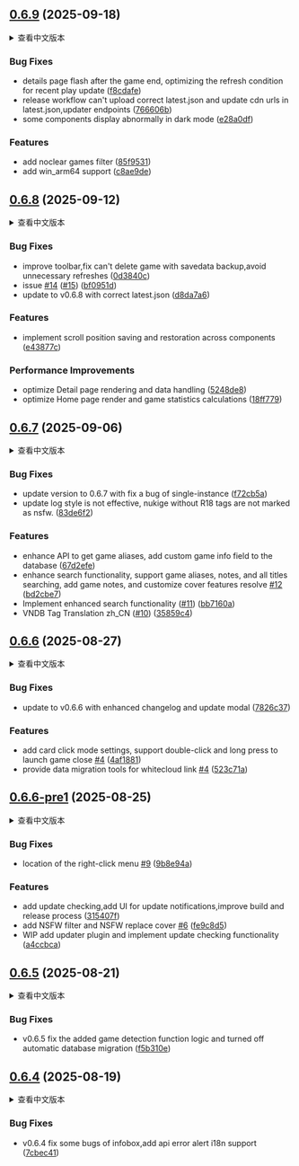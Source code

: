 ## [0.6.9](https://github.com/huoshen80/ReinaManager/compare/v0.6.8...v0.6.9) (2025-09-18)

<details>
<summary>查看中文版本</summary>

### Bug 修复

* 优化游戏结束后的详情页闪烁的问题，优化最近游玩更新的刷新条件 ([f8cdafe](https://github.com/huoshen80/ReinaManager/commit/f8cdafe779b1bb15e18b970d5017e43e6db45295))
* 修复发布流程无法上传正确的 `latest.json`的问题,为`latest.json`更换cdn链接，更换`endpoints` ([766606b](https://github.com/huoshen80/ReinaManager/commit/766606be6a942da14935fd9f99b30cd7a5adf079))
* 修复部分组件在暗黑模式下显示异常的问题 ([e28a0df](https://github.com/huoshen80/ReinaManager/commit/e28a0dff478f756088cc8173130b255b77ba71d7))

### 新功能

* 添加未通关游戏（noclear）筛选选项 ([85f9531](https://github.com/huoshen80/ReinaManager/commit/85f9531cde9b9ca200bf945b450e9b78a49b6d1a))
* 添加对 `win_arm64` 的支持 ([c8ae9de](https://github.com/huoshen80/ReinaManager/commit/c8ae9de5227c67e2b2ec20bec847dc956a054dec))

</details>

### Bug Fixes

* details page flash after the game end, optimizing the refresh condition for recent play update ([f8cdafe](https://github.com/huoshen80/ReinaManager/commit/f8cdafe779b1bb15e18b970d5017e43e6db45295))
* release workflow can't upload correct latest.json and update cdn urls in latest.json,updater endpoints ([766606b](https://github.com/huoshen80/ReinaManager/commit/766606be6a942da14935fd9f99b30cd7a5adf079))
* some components display abnormally in dark mode ([e28a0df](https://github.com/huoshen80/ReinaManager/commit/e28a0dff478f756088cc8173130b255b77ba71d7))


### Features

* add noclear games filter ([85f9531](https://github.com/huoshen80/ReinaManager/commit/85f9531cde9b9ca200bf945b450e9b78a49b6d1a))
* add win_arm64 support ([c8ae9de](https://github.com/huoshen80/ReinaManager/commit/c8ae9de5227c67e2b2ec20bec847dc956a054dec))



## [0.6.8](https://github.com/huoshen80/ReinaManager/compare/v0.6.7...v0.6.8) (2025-09-12)

<details>
<summary>查看中文版本</summary>

### Bug 修复

* 改进工具栏，修复无法删除带有存档备份游戏的问题，避免不必要的刷新 ([0d3840c](https://github.com/huoshen80/ReinaManager/commit/0d3840c5f4d4783d96705388050b038c8d42e260))
* issue [#14](https://github.com/huoshen80/ReinaManager/issues/14) 的修复 ([#15](https://github.com/huoshen80/ReinaManager/issues/15)) ([bf0951d](https://github.com/huoshen80/ReinaManager/commit/bf0951db286bfbb5d6c7506702bbf39d81070180))
* 更新到 v0.6.8 并使用正确的 latest.json ([d8da7a6](https://github.com/huoshen80/ReinaManager/commit/d8da7a61490d58f9a95518374d21d1082c65e02e))


### 新功能

* 实现跨组件的滚动位置保存与恢复 ([e43877c](https://github.com/huoshen80/ReinaManager/commit/e43877cab10b9b6926e39e1cf2031176cddaeb7d))


### 性能改进

* 优化 Detail 页面渲染与数据处理 ([5248de8](https://github.com/huoshen80/ReinaManager/commit/5248de893131f241473f0e992e4f90dcfe8c5188))
* 优化 Home 页面渲染与游戏统计计算 ([18ff779](https://github.com/huoshen80/ReinaManager/commit/18ff779526f9f437246b739a822e65db56a5dacc))

</details>

### Bug Fixes

* improve toolbar,fix can't delete game with savedata backup,avoid unnecessary  refreshes ([0d3840c](https://github.com/huoshen80/ReinaManager/commit/0d3840c5f4d4783d96705388050b038c8d42e260))
* issue [#14](https://github.com/huoshen80/ReinaManager/issues/14) ([#15](https://github.com/huoshen80/ReinaManager/issues/15)) ([bf0951d](https://github.com/huoshen80/ReinaManager/commit/bf0951db286bfbb5d6c7506702bbf39d81070180))
* update to v0.6.8 with correct latest.json ([d8da7a6](https://github.com/huoshen80/ReinaManager/commit/d8da7a61490d58f9a95518374d21d1082c65e02e))


### Features

* implement scroll position saving and restoration across components ([e43877c](https://github.com/huoshen80/ReinaManager/commit/e43877cab10b9b6926e39e1cf2031176cddaeb7d))


### Performance Improvements

* optimize Detail page rendering and data handling ([5248de8](https://github.com/huoshen80/ReinaManager/commit/5248de893131f241473f0e992e4f90dcfe8c5188))
* optimize Home page render and game statistics calculations ([18ff779](https://github.com/huoshen80/ReinaManager/commit/18ff779526f9f437246b739a822e65db56a5dacc))



## [0.6.7](https://github.com/huoshen80/ReinaManager/compare/v0.6.6...v0.6.7) (2025-09-06)


<details>
<summary>查看中文版本</summary>

### Bug 修复

* 更新到0.6.7版本，修复单实例插件的一个bug ([f72cb5a](https://github.com/huoshen80/ReinaManager/commit/f72cb5a69e731945f4f3a5a0f0b642ecd879693b))
* 更新日志样式未生效；未带 R18 标签的拔作（nukige）未被标记为 NSFW。 ([83de6f2](https://github.com/huoshen80/ReinaManager/commit/83de6f2614fcdb66a451fa786c178eac0d055dde))

### 新功能

* 增强 API 以获取游戏别名，向数据库新增自定义游戏信息字段 ([67d2efe](https://github.com/huoshen80/ReinaManager/commit/67d2efed572ae63cf69322281325491c22143c55))
* 增强搜索功能：支持游戏别名、备注与所有标题的搜索；新增游戏备注与自定义封面功能，解决 [#12](https://github.com/huoshen80/ReinaManager/issues/12) ([bd2cbe7](https://github.com/huoshen80/ReinaManager/commit/bd2cbe790d43d9f01627d820711954a480e8db8a))
* 实现增强搜索功能 ([#11](https://github.com/huoshen80/ReinaManager/issues/11)) ([bb7160a](https://github.com/huoshen80/ReinaManager/commit/bb7160a17c720cd10d3ade2284432751e809a3ea))
* VNDB 标签翻译（简体中文） ([#10](https://github.com/huoshen80/ReinaManager/issues/10)) ([35859c4](https://github.com/huoshen80/ReinaManager/commit/35859c4121aa3093de750dff3d339739783cf179))

</details>

### Bug Fixes

* update version to 0.6.7 with fix a bug of single-instance ([f72cb5a](https://github.com/huoshen80/ReinaManager/commit/f72cb5a69e731945f4f3a5a0f0b642ecd879693b))
* update log style is not effective, nukige without R18 tags are not marked as nsfw. ([83de6f2](https://github.com/huoshen80/ReinaManager/commit/83de6f2614fcdb66a451fa786c178eac0d055dde))


### Features

* enhance API to get game aliases, add custom game info field to the database ([67d2efe](https://github.com/huoshen80/ReinaManager/commit/67d2efed572ae63cf69322281325491c22143c55))
* enhance search functionality, support game aliases, notes, and all titles searching, add game notes, and customize cover features resolve [#12](https://github.com/huoshen80/ReinaManager/issues/12) ([bd2cbe7](https://github.com/huoshen80/ReinaManager/commit/bd2cbe790d43d9f01627d820711954a480e8db8a))
* Implement enhanced search functionality ([#11](https://github.com/huoshen80/ReinaManager/issues/11)) ([bb7160a](https://github.com/huoshen80/ReinaManager/commit/bb7160a17c720cd10d3ade2284432751e809a3ea))
* VNDB Tag Translation zh_CN ([#10](https://github.com/huoshen80/ReinaManager/issues/10)) ([35859c4](https://github.com/huoshen80/ReinaManager/commit/35859c4121aa3093de750dff3d339739783cf179))



## [0.6.6](https://github.com/huoshen80/ReinaManager/compare/v0.6.6-1...v0.6.6) (2025-08-27)


<details>
<summary>查看中文版本</summary>

### Bug 修复

* 更新至 v0.6.6 版本，增强更新日志和更新部分组件 ([7826c37](https://github.com/huoshen80/ReinaManager/commit/7826c3708f51c91045f22384b9ec1b7c27aa5477))

### 新功能

* 添加卡片点击模式设置（导航/选择），支持双击和长按启动游戏 关闭 [#4](https://github.com/huoshen80/ReinaManager/issues/4) ([4af1881](https://github.com/huoshen80/ReinaManager/commit/4af1881912ff48357ab484de5f22b6f5b2f59e99))
* 为Whitecloud提供数据迁移工具 详情见 [#4](https://github.com/huoshen80/ReinaManager/issues/4) ([523c71a](https://github.com/huoshen80/ReinaManager/commit/523c71a3fdaaf78855f6dca0638a414021781a84))

</details>

### Bug Fixes

* update to v0.6.6 with enhanced changelog and update modal ([7826c37](https://github.com/huoshen80/ReinaManager/commit/7826c3708f51c91045f22384b9ec1b7c27aa5477))


### Features

* add card click mode settings, support double-click and long press to launch game close [#4](https://github.com/huoshen80/ReinaManager/issues/4) ([4af1881](https://github.com/huoshen80/ReinaManager/commit/4af1881912ff48357ab484de5f22b6f5b2f59e99))
* provide data migration tools for whitecloud  link [#4](https://github.com/huoshen80/ReinaManager/issues/4) ([523c71a](https://github.com/huoshen80/ReinaManager/commit/523c71a3fdaaf78855f6dca0638a414021781a84))



## [0.6.6-pre1](https://github.com/huoshen80/ReinaManager/compare/v0.6.5...v0.6.6-pre1) (2025-08-25)

<details>
<summary>查看中文版本</summary>

### Bug 修复

* 修复右键菜单位置 [#9](https://github.com/huoshen80/ReinaManager/issues/9) ([9b8e94a](https://github.com/huoshen80/ReinaManager/commit/9b8e94a03fe6935656df80e3cfb383e47520c114))

### 新功能

* 添加更新检查，添加更新通知 UI，改进构建和发布流程 ([315407f](https://github.com/huoshen80/ReinaManager/commit/315407fa08937e715900c555ced822955580e2b7))
* 添加 NSFW 过滤器和 NSFW 替换封面 [#6](https://github.com/huoshen80/ReinaManager/issues/6) ([fe9c8d5](https://github.com/huoshen80/ReinaManager/commit/fe9c8d5f33be367d394bd905bc4506fa4aea7e3e))
* 工作进行中：添加更新器插件并实现更新检查功能 ([a4ccbca](https://github.com/huoshen80/ReinaManager/commit/a4ccbca90091601ac866addc52351a92abbae2c2))

</details>


### Bug Fixes

* location of the right-click menu [#9](https://github.com/huoshen80/ReinaManager/issues/9) ([9b8e94a](https://github.com/huoshen80/ReinaManager/commit/9b8e94a03fe6935656df80e3cfb383e47520c114))


### Features

* add update checking,add UI for update notifications,improve build and release process ([315407f](https://github.com/huoshen80/ReinaManager/commit/315407fa08937e715900c555ced822955580e2b7))
* add NSFW filter and NSFW replace cover [#6](https://github.com/huoshen80/ReinaManager/issues/6) ([fe9c8d5](https://github.com/huoshen80/ReinaManager/commit/fe9c8d5f33be367d394bd905bc4506fa4aea7e3e))
* WIP add updater plugin and implement update checking functionality ([a4ccbca](https://github.com/huoshen80/ReinaManager/commit/a4ccbca90091601ac866addc52351a92abbae2c2))



## [0.6.5](https://github.com/huoshen80/ReinaManager/compare/v0.6.4...v0.6.5) (2025-08-21)

<details>
<summary>查看中文版本</summary>

### Bug 修复

* v0.6.5 修复添加游戏检测功能逻辑并关闭自动数据库迁移 ([f5b310e](https://github.com/huoshen80/ReinaManager/commit/f5b310ed6e37571ebfd2785e881fe02cb9c95036))

</details>

### Bug Fixes

* v0.6.5 fix the added game detection function logic and turned off automatic database migration ([f5b310e](https://github.com/huoshen80/ReinaManager/commit/f5b310ed6e37571ebfd2785e881fe02cb9c95036))



## [0.6.4](https://github.com/huoshen80/ReinaManager/compare/v0.6.3...v0.6.4) (2025-08-19)

<details>
<summary>查看中文版本</summary>

### Bug 修复

* v0.6.4 修复信息框的一些 Bug，添加 API 错误提醒的国际化支持 ([7cbec41](https://github.com/huoshen80/ReinaManager/commit/7cbec41772dad85b88db25e6f5dd48fee39f2cdd))

</details>

### Bug Fixes

* v0.6.4 fix some bugs of infobox,add api error alert i18n support ([7cbec41](https://github.com/huoshen80/ReinaManager/commit/7cbec41772dad85b88db25e6f5dd48fee39f2cdd))
